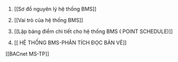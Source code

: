 1.  [[Sơ đồ nguyên lý hệ thống BMS]]

2. [[Vai trò của hệ thống BMS]]

3. [[Lập bảng điểm chi tiết cho hệ thống BMS ( POINT SCHEDULE)]]

4. [[ HỆ THỐNG BMS-PHÂN TÍCH ĐỌC BẢN VẼ]]


 [[BACnet MS-TP]]